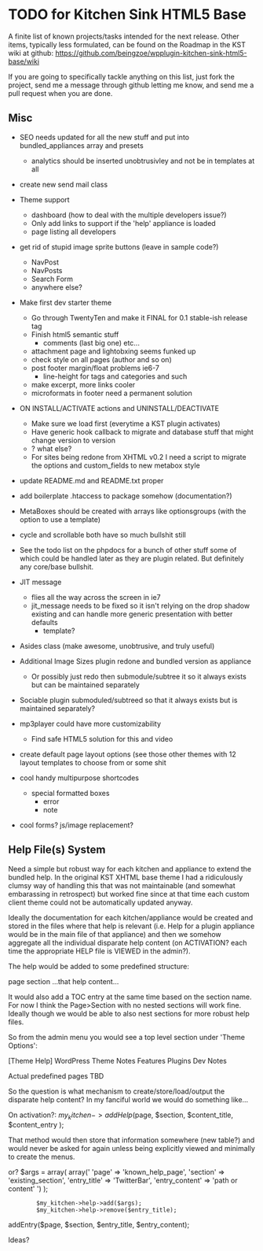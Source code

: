# TODO for Kitchen Sink HTML5 Base #

A finite list of known projects/tasks intended for the next release.
Other items, typically less formulated, can be found on the Roadmap in the
KST wiki at github: https://github.com/beingzoe/wpplugin-kitchen-sink-html5-base/wiki

If you are going to specifically tackle anything on this list, just
fork the project, send me a message through github letting me know,
and send me a pull request when you are done.


## Misc ##

* SEO needs updated for all the new stuff and put into bundled_appliances array and presets
  * analytics should be inserted unobtrusivley and not be in templates at all

* create new send mail class

* Theme support
  * dashboard (how to deal with the multiple developers issue?)
  * Only add links to support if the 'help' appliance is loaded
  * page listing all developers

* get rid of stupid image sprite buttons (leave in sample code?)
  * NavPost
  * NavPosts
  * Search Form
  * anywhere else?

* Make first dev starter theme
  * Go through TwentyTen and make it FINAL for 0.1 stable-ish release tag
  * Finish html5 semantic stuff
    * comments (last big one) etc...
  * attachment page and lightobxing seems funked up
  * check style on all pages (author and so on)
  * post footer margin/float problems ie6-7
    * line-height for tags and categories and such
  * make excerpt, more links cooler
  * microformats in footer need a permanent solution

* ON INSTALL/ACTIVATE actions and UNINSTALL/DEACTIVATE
  * Make sure we load first (everytime a KST plugin activates)
  * Have generic hook callback to migrate and database stuff that might change version to version
  * ? what else?
  * For sites being redone from XHTML v0.2 I need a script to migrate the options and custom_fields to new metabox style

* update README.md and README.txt proper

* add boilerplate .htaccess to package somehow (documentation?)

* MetaBoxes should be created with arrays like optionsgroups (with the option to use a template)

* cycle and scrollable both have so much bullshit still

* See the todo list on the phpdocs for a bunch of other stuff some of which
  could be handled later as they are plugin related. But definitely any
  core/base bullshit.

* JIT message
  * flies all the way across the screen in ie7
  * jit_message needs to be fixed so it isn't relying on the drop shadow existing and can handle more generic presentation with better defaults
    * template?

* Asides class (make awesome, unobtrusive, and truly useful)

* Additional Image Sizes plugin redone and bundled version as appliance
  * Or possibly just redo then submodule/subtree it so it always exists but can be maintained separately
* Sociable plugin submoduled/subtreed so that it always exists but is maintained separately?

* mp3player could have more customizability
  * Find safe HTML5 solution for this and video

* create default page layout options (see those other themes with 12 layout templates to choose from or some shit
* cool handy multipurpose shortcodes
  * special formatted boxes
    * error
    * note
* cool forms? js/image replacement?


## Help File(s) System ##

Need a simple but robust way for each kitchen and appliance to extend the bundled
help. In the original KST XHTML base theme I had a ridiculously clumsy way of
handling this that was not maintainable (and somewhat embarassing in retrospect)
but worked fine since at that time each custom client theme could not be
automatically updated anyway.

Ideally the documentation for each kitchen/appliance would be created and stored
in the files where that help is relevant (i.e. Help for a plugin appliance would
be in the main file of that appliance) and then we somehow aggregate all the
individual disparate help content (on ACTIVATION? each time the appropriate HELP
file is VIEWED in the admin?).

The help would be added to some predefined structure:

page
    section
        ...that help content...

It would also add a TOC entry at the same time based on the section name.
For now I think the Page>Section with no nested sections will work fine.
Ideally though we would be able to also nest sections for more robust help files.

So from the admin menu you would see a top level section under 'Theme Options':

[Theme Help]
WordPress
Theme Notes
Features
Plugins
Dev Notes

Actual predefined pages TBD

So the question is what mechanism to create/store/load/output the disparate help
content? In my fanciful world we would do something like...

On activation?:
$my_kitchen->addHelp($page, $section, $content_title, $content_entry );

That method would then store that information somewhere (new table?) and would
never be asked for again unless being explicitly viewed and minimally to create the menus.

or?
$args = array(
                array('
                    'page' => 'known_help_page',
                    'section' => 'existing_section',
                    'entry_title' => 'TwitterBar',
                    'entry_content' => 'path or content'
                ')
            );

            $my_kitchen->help->add($args);
            $my_kitchen->help->remove($entry_title);
addEntry($page, $section, $entry_title, $entry_content);


Ideas?




